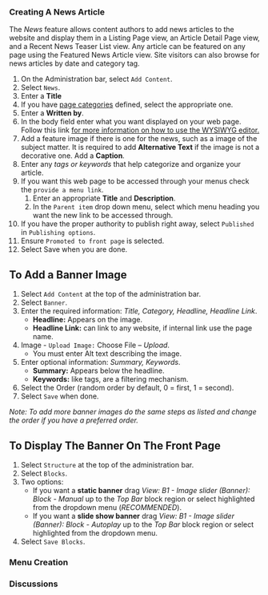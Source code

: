 
### Creating A News Article
The *News* feature allows content authors to add news articles to the website and display them in a Listing Page view, an Article Detail Page view, and a Recent News Teaser List view. Any article can be featured on any page using the Featured News Article view. Site visitors can also browse for news articles by date and category tag.

1. On the Administration bar, select `Add Content`.
2. Select `News`.
3. Enter a **Title**
4. If you have [page categories](taxonomies.md#categories) defined, select the appropriate one.
5. Enter a **Written by**.
6. In the body field enter what you want displayed on your web page. Follow this link [for more information on how to use the WYSIWYG editor.](wysiwyg-editor.md)
7. Add a feature image if there is one for the news, such as a image of the subject matter. It is required to add **Alternative Text** if the image is not a decorative one. Add a **Caption**.
8. Enter any *tags or keywords* that help categorize and organize your article.
9. If you want this web page to be accessed through your menus check the `provide a menu link`.
    1. Enter an appropriate **Title** and **Description**.
    2. In the `Parent item` drop down menu, select which menu heading you want the new link to be accessed through.
10. If you have the proper authority to publish right away, select `Published` in `Publishing options`.
11. Ensure `Promoted to front page` is selected.
11. Select Save when you are done.

## To Add a Banner Image

1. Select `Add Content` at the top of the administration bar. 
2. Select `Banner`.
3. Enter the required information: *Title, Category, Headline, Headline Link*.
    * **Headline:** Appears on the image.
    * **Headline Link:** can link to any website, if internal link use the page name.
4. Image - `Upload Image:` Choose File – *Upload*.
    * You must enter Alt text describing the image.
5. Enter optional information: *Summary, Keywords*.
    * **Summary:** Appears below the headline.
    * **Keywords:** like tags, are a filtering mechanism.
6. Select the Order (random order by default, 0 = first, 1 = second).
7. Select `Save` when done.


*Note: To add more banner images do the same steps as listed and change the order if you have a preferred order.*

## To Display The Banner On The Front Page

1. Select `Structure` at the top of the administration bar.
2. Select `Blocks`.
3. Two options:
    * If you want a **static banner** drag *View: B1 - Image slider (Banner): Block - Manual* up to the *Top Bar* block region or select highlighted from the dropdown menu (*RECOMMENDED*).
    * If you want a **slide show banner** drag *View: B1 - Image slider (Banner): Block - Autoplay* up to the *Top Bar* block region or select highlighted from the dropdown menu.
4. Select `Save Blocks`.

### Menu Creation

### Discussions